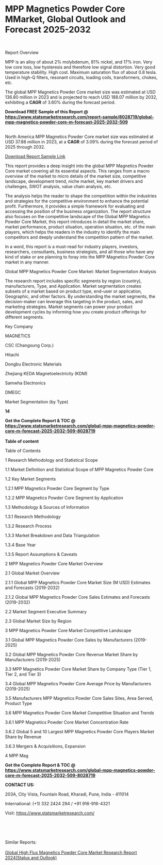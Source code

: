<h1>MPP Magnetics Powder Core MMarket, Global Outlook and Forecast 2025-2032</h1><br/><p>Report Overview</p><p>
 
 MPP is an alloy of about 2% molybdenum, 81% nickel, and 17% iron. Very low core loss, low hysteresis and therefore low signal distortion. Very good temperature stability. High cost. Maximum saturation flux of about 0.8 tesla. Used in high-Q filters, resonant circuits, loading coils, transformers, chokes, etc.</p><p>
 
 The global MPP Magnetics Powder Core market size was estimated at USD 136.80 million in 2023 and is projected to reach USD 188.07 million by 2032, exhibiting a <strong>CAGR</strong> of 3.60% during the forecast period.</p><div><b>Download FREE Sample of this Report @ <a href="https://www.statsmarketresearch.com/download-free-sample/8028719/global-mpp-magnetics-powder-core-m-forecast-2025-2032-509">https://www.statsmarketresearch.com/report-sample/8028719/global-mpp-magnetics-powder-core-m-forecast-2025-2032-509</a></b></div><br><p>
 
 North America MPP Magnetics Powder Core market size was estimated at USD 37.88 million in 2023, at a <strong>CAGR</strong> of 3.09% during the forecast period of 2025 through 2032.</p><p><a href="https://www.statsmarketresearch.com/download-free-sample/8028719/global-mpp-magnetics-powder-core-m-forecast-2025-2032-509">Download Report Sample Link</a></p><p>
 
 This report provides a deep insight into the global MPP Magnetics Powder Core market covering all its essential aspects. This ranges from a macro overview of the market to micro details of the market size, competitive landscape, development trend, niche market, key market drivers and challenges, SWOT analysis, value chain analysis, etc.</p><p>
 
 The analysis helps the reader to shape the competition within the industries and strategies for the competitive environment to enhance the potential profit. Furthermore, it provides a simple framework for evaluating and accessing the position of the business organization. The report structure also focuses on the competitive landscape of the Global MPP Magnetics Powder Core Market, this report introduces in detail the market share, market performance, product situation, operation situation, etc. of the main players, which helps the readers in the industry to identify the main competitors and deeply understand the competition pattern of the market.</p><p>In a word, this report is a must-read for industry players, investors, researchers, consultants, business strategists, and all those who have any kind of stake or are planning to foray into the MPP Magnetics Powder Core market in any manner.</p><p>Global MPP Magnetics Powder Core Market: Market Segmentation Analysis</p><p>The research report includes specific segments by region (country), manufacturers, Type, and Application. Market segmentation creates subsets of a market based on product type, end-user or application, Geographic, and other factors. By understanding the market segments, the decision-maker can leverage this targeting in the product, sales, and marketing strategies. Market segments can power your product development cycles by informing how you create product offerings for different segments.</p><p>Key Company</p><p>MAGNETICS</p><p>CSC (Changsung Corp.)</p><p>Hitachi</p><p>Dongbu Electronic Materials</p><p>Zhejiang KEDA Magnetoelectricity (KDM)</p><p>Samwha Electronics</p><p>DMEGC</p><p>
 
 Market Segmentation (by Type)</p><p><strong>14</strong></p><div><b>Get the Complete Report & TOC @ <a href="https://www.statsmarketresearch.com/global-mpp-magnetics-powder-core-m-forecast-2025-2032-509-8028719">https://www.statsmarketresearch.com/global-mpp-magnetics-powder-core-m-forecast-2025-2032-509-8028719</a></b></div><br><b>Table of content</b><p>Table of Contents<br />
 
 1 Research Methodology and Statistical Scope<br />
 
 1.1 Market Definition and Statistical Scope of MPP Magnetics Powder Core<br />
 
 1.2 Key Market Segments<br />
 
 1.2.1 MPP Magnetics Powder Core Segment by Type<br />
 
 1.2.2 MPP Magnetics Powder Core Segment by Application<br />
 
 1.3 Methodology & Sources of Information<br />
 
 1.3.1 Research Methodology<br />
 
 1.3.2 Research Process<br />
 
 1.3.3 Market Breakdown and Data Triangulation<br />
 
 1.3.4 Base Year<br />
 
 1.3.5 Report Assumptions & Caveats<br />
 
 2 MPP Magnetics Powder Core Market Overview<br />
 
 2.1 Global Market Overview<br />
 
 2.1.1 Global MPP Magnetics Powder Core Market Size (M USD) Estimates and Forecasts (2019-2032)<br />
 
 2.1.2 Global MPP Magnetics Powder Core Sales Estimates and Forecasts (2019-2032)<br />
 
 2.2 Market Segment Executive Summary<br />
 
 2.3 Global Market Size by Region<br />
 
 3 MPP Magnetics Powder Core Market Competitive Landscape<br />
 
 3.1 Global MPP Magnetics Powder Core Sales by Manufacturers (2019-2025)<br />
 
 3.2 Global MPP Magnetics Powder Core Revenue Market Share by Manufacturers (2019-2025)<br />
 
 3.3 MPP Magnetics Powder Core Market Share by Company Type (Tier 1, Tier 2, and Tier 3)<br />
 
 3.4 Global MPP Magnetics Powder Core Average Price by Manufacturers (2019-2025)<br />
 
 3.5 Manufacturers MPP Magnetics Powder Core Sales Sites, Area Served, Product Type<br />
 
 3.6 MPP Magnetics Powder Core Market Competitive Situation and Trends<br />
 
 3.6.1 MPP Magnetics Powder Core Market Concentration Rate<br />
 
 3.6.2 Global 5 and 10 Largest MPP Magnetics Powder Core Players Market Share by Revenue<br />
 
 3.6.3 Mergers & Acquisitions, Expansion<br />
 
 4 MPP Mag<br><div><b>Get the Complete Report & TOC @ <a href="https://www.statsmarketresearch.com/global-mpp-magnetics-powder-core-m-forecast-2025-2032-509-8028719">https://www.statsmarketresearch.com/global-mpp-magnetics-powder-core-m-forecast-2025-2032-509-8028719</a></b></div></p>
 
 <b>CONTACT US:</b><br>
 
 203A, City Vista, Fountain Road, Kharadi, Pune, India - 411014 <br>
 
 International: (+1) 332 2424 294 / +91 916-916-4321<br>
 
 Visit: <a href="https://www.statsmarketresearch.com/">https://www.statsmarketresearch.com/</a>
 
 <br>
 
 <br><br>Similar Reports: <br><br><a href="https://www.statsmarketresearch.com/global-high-flux-magnetics-powder-core-2024-333-7936957">Global High Flux Magnetics Powder Core Market Research Report 2024(Status and Outlook)</a><br><br>